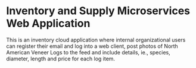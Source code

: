 # Inventory and Supply Microservices Web Application

This is an inventory cloud application where internal organizational users can register their email and log into a web client, post photos of North American Veneer Logs to the feed and include details, ie., species,
diameter, length and price for each log item.
